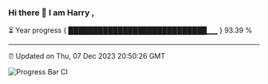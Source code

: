### Hi there 👋 I am Harry , 

⏳ Year progress { ████████████████████████████▁▁ } 93.39 %

---

⏰ Updated on Thu, 07 Dec 2023 20:50:26 GMT

![Progress Bar CI](https://github.com/duykhang68/duykhang68/workflows/Progress%20Bar%20CI/badge.svg)
